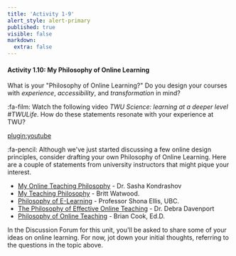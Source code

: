 ```yaml
---
title: 'Activity 1-9'
alert_style: alert-primary
published: true
visible: false
markdown:
  extra: false
---
```


#### Activity 1.10: My Philosophy of Online Learning

What is your "Philosophy of Online Learning?"  Do you design your courses with *experience*, *accessibility*, and *transformation* in mind?

:fa-film: Watch the following video *TWU Science: learning at a deeper level #TWULife*.  How do these statements resonate with your experience at TWU?

[plugin:youtube](https://www.youtube.com/watch?v=AYiUMTw_fs0)

:fa-pencil: Although we've just started discussing a few online design principles, consider drafting your own Philosophy of Online Learning.
Here are a couple of statements from university instructors that might pique your interest.
- [My Online Teaching Philosophy](https://krasun.ca/my-online-philosophy/) - Dr. Sasha Kondrashov  
- [My Teaching Philosophy](https://bwatwood.edublogs.org/2011/06/15/my-teaching-philosophy/) - Britt Watwood.  
- [Philosophy of E-Learning](https://blogs.ubc.ca/shonaellis/philosophy-of-e-learning/) - Professor Shona Ellis, UBC.  
- [The Philosophy of Effective Online Teaching](https://cla.purdue.edu/academic/communication/graduate/online/philosophy-of-effective-online-teaching.html) - Dr. Debra Davenport  
- [Philosophy of Online Teaching](https://briancookeducator.wordpress.com/about-me/philosophy-of-online-teaching/) - Brian Cook, Ed.D.  


In the Discussion Forum for this unit, you'll be asked to share some of your ideas on online learning.  For now, jot down your initial thoughts, referring to the questions in the topic above.

